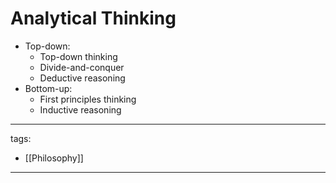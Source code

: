 ﻿---
layout: default
---

# Analytical Thinking

* Top-down:
  * Top-down thinking
  * Divide-and-conquer
  * Deductive reasoning
* Bottom-up:
  * First principles thinking
  * Inductive reasoning

---
tags:
  - [[Philosophy]]
  
---
